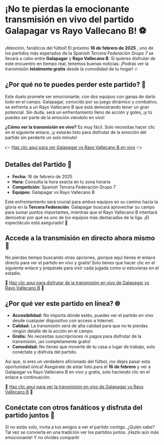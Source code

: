 # ¡No te pierdas la emocionante transmisión en vivo del partido Galapagar vs Rayo Vallecano B! ⚽

¡Atención, fanáticos del fútbol! El próximo **16 de febrero de 2025** , uno de los partidos más esperados de la _Spanish Tercera Federación Grupo 7_ se llevará a cabo entre **Galapagar** y **Rayo Vallecano B**. Si quieres disfrutar de este encuentro en tiempo real, tenemos buenas noticias: ¡Podrás ver la transmisión **totalmente gratis** desde la comodidad de tu hogar! 🔥

## ¿Por qué no te puedes perder este partido? 🤔

Este duelo promete ser emocionante, con dos equipos con ganas de darlo todo en el campo. Galapagar, conocido por su juego dinámico y combativo, se enfrenta a un Rayo Vallecano B que está demostrando tener un gran potencial. Sin duda, será un enfrentamiento lleno de acción y goles, ¡y tú puedes ser parte de la emoción viéndolo en vivo!

**¿Cómo ver la transmisión en vivo?** Es muy fácil. Solo necesitas hacer clic en el siguiente enlace, ¡y estarás listo para disfrutar de la emoción del partido sin perderte un solo minuto!

👉 [Haz clic aquí para ver Galapagar vs Rayo Vallecano B en vivo](https://tinyurl.com/livestreamfreeo?st=Galapagar+vs+Rayo+Vallecano+B&si=ghc) 👈

## Detalles del Partido 📅

- **Fecha:** 16 de febrero de 2025
- **Hora:** Consulta la hora exacta en tu zona horaria
- **Competición:** Spanish Tercera Federación Grupo 7
- **Equipos:** Galapagar vs Rayo Vallecano B

Este enfrentamiento será crucial para ambos equipos en su camino hacia la gloria en la **Tercera Federación**. Galapagar buscará aprovechar su campo para sumar puntos importantes, mientras que el Rayo Vallecano B intentará demostrar por qué es uno de los equipos más destacados de la liga. ¡El espectáculo está asegurado! 🎉

## Accede a la transmisión en directo ahora mismo 📲

No pierdas tiempo buscando otras opciones, ¡porque aquí tienes el enlace directo para ver el partido en vivo y gratis! Solo tienes que hacer clic en el siguiente enlace y prepárate para vivir cada jugada como si estuvieras en el estadio.

🔗 [Haz clic aquí para disfrutar de la transmisión en vivo de Galapagar vs Rayo Vallecano B](https://tinyurl.com/livestreamfreeo?st=Galapagar+vs+Rayo+Vallecano+B&si=ghc) 🔗

## ¿Por qué ver este partido en línea? 🌐

- **Accesibilidad:** No importa dónde estés, puedes ver el partido en vivo desde cualquier dispositivo con acceso a Internet.
- **Calidad:** La transmisión será de alta calidad para que no te pierdas ningún detalle de la acción en el campo.
- **Gratis:** No necesitas suscripciones ni pagos para disfrutar de la transmisión, ¡es completamente gratis!
- **Comodidad:** No tienes que moverte de tu casa o lugar de trabajo, solo conéctate y disfruta del partido.

Así que, si eres un verdadero aficionado del fútbol, ¡no dejes pasar esta oportunidad única! Asegúrate de estar listo para el **16 de febrero** y ver a Galapagar vs Rayo Vallecano B en vivo y gratis, solo haciendo clic en el enlace a continuación.

🚀 [Haz clic aquí para ver la transmisión en vivo de Galapagar vs Rayo Vallecano B](https://tinyurl.com/livestreamfreeo?st=Galapagar+vs+Rayo+Vallecano+B&si=ghc) 🚀

## Conéctate con otros fanáticos y disfruta del partido juntos 🎥

Si no estás solo, invita a tus amigos a ver el partido contigo. ¿Quién sabe? Tal vez se convierta en una tradición ver los partidos juntos. ¡Hazlo aún más emocionante! Y no olvides compartir
